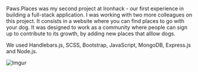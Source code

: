 Paws.Places was my second project at Ironhack - our first experience in building a full-stack application.
I was working with two more colleagues on this project. 
It consists in a website where you can find places to go with your dog. It was designed to work as a community where people can sign up to contribute to its growth, by adding new places that alllow dogs.

We used Handlebars.js, SCSS, Bootstrap, JavaScript, MongoDB, Express.js and Node.js.


![Imgur](https://i.imgur.com/Qpx76lL.png)
